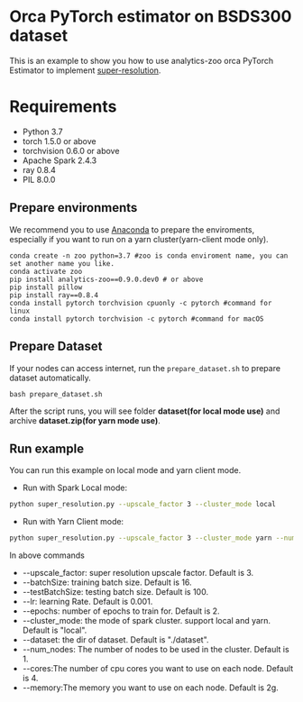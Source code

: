 # Orca PyTorch estimator on BSDS300 dataset

This is an example to show you how to use analytics-zoo orca PyTorch Estimator to implement [super-resolution](https://github.com/leonardozcm/examples/tree/master/super_resolution).

# Requirements
* Python 3.7
* torch 1.5.0 or above
* torchvision 0.6.0 or above
* Apache Spark 2.4.3
* ray 0.8.4
* PIL 8.0.0

## Prepare environments
We recommend you to use [Anaconda](https://www.anaconda.com/distribution/#linux) to prepare the enviroments, especially if you want to run on a yarn cluster(yarn-client mode only).
```
conda create -n zoo python=3.7 #zoo is conda enviroment name, you can set another name you like.
conda activate zoo
pip install analytics-zoo==0.9.0.dev0 # or above
pip install pillow
pip install ray==0.8.4
conda install pytorch torchvision cpuonly -c pytorch #command for linux
conda install pytorch torchvision -c pytorch #command for macOS
```

## Prepare Dataset
If your nodes can access internet, run the `prepare_dataset.sh` to prepare dataset automatically.
```
bash prepare_dataset.sh
```
After the script runs, you will see folder **dataset(for local mode use)** and archive **dataset.zip(for yarn mode use)**.

## Run example
You can run this example on local mode and yarn client mode.

- Run with Spark Local mode:
```bash
python super_resolution.py --upscale_factor 3 --cluster_mode local
```

- Run with Yarn Client mode:
```bash
python super_resolution.py --upscale_factor 3 --cluster_mode yarn --num_nodes 4 --dataset ./dataset/dataset
```

In above commands
* --upscale_factor: super resolution upscale factor. Default is 3.
* --batchSize: training batch size. Default is 16.
* --testBatchSize: testing batch size. Default is 100.
* --lr: learning Rate. Default is 0.001.
* --epochs: number of epochs to train for. Default is 2.
* --cluster_mode: the mode of spark cluster. support local and yarn. Default is "local".
* --dataset: the dir of dataset. Default is "./dataset".
* --num_nodes: The number of nodes to be used in the cluster. Default is 1.
* --cores:The number of cpu cores you want to use on each node. Default is 4.
* --memory:The memory you want to use on each node. Default is 2g.
